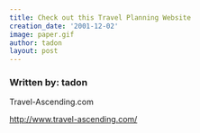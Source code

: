 ```yaml
---
title: Check out this Travel Planning Website
creation_date: '2001-12-02'
image: paper.gif
author: tadon
layout: post
---
```


### Written by: tadon

Travel-Ascending.com

http://www.travel-ascending.com/

